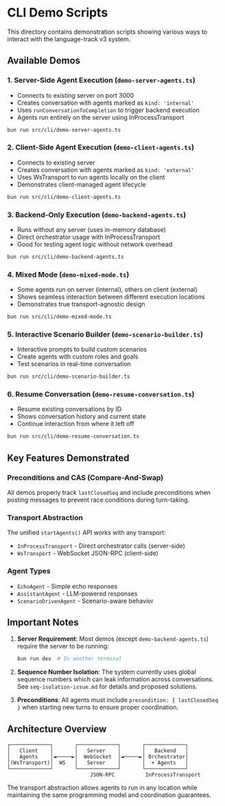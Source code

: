 # CLI Demo Scripts

This directory contains demonstration scripts showing various ways to interact with the language-track v3 system.

## Available Demos

### 1. Server-Side Agent Execution (`demo-server-agents.ts`)
- Connects to existing server on port 3000
- Creates conversation with agents marked as `kind: 'internal'`
- Uses `runConversationToCompletion` to trigger backend execution
- Agents run entirely on the server using InProcessTransport

```bash
bun run src/cli/demo-server-agents.ts
```

### 2. Client-Side Agent Execution (`demo-client-agents.ts`)
- Connects to existing server
- Creates conversation with agents marked as `kind: 'external'`
- Uses WsTransport to run agents locally on the client
- Demonstrates client-managed agent lifecycle

```bash
bun run src/cli/demo-client-agents.ts
```

### 3. Backend-Only Execution (`demo-backend-agents.ts`)
- Runs without any server (uses in-memory database)
- Direct orchestrator usage with InProcessTransport
- Good for testing agent logic without network overhead

```bash
bun run src/cli/demo-backend-agents.ts
```

### 4. Mixed Mode (`demo-mixed-mode.ts`)
- Some agents run on server (internal), others on client (external)
- Shows seamless interaction between different execution locations
- Demonstrates true transport-agnostic design

```bash
bun run src/cli/demo-mixed-mode.ts
```

### 5. Interactive Scenario Builder (`demo-scenario-builder.ts`)
- Interactive prompts to build custom scenarios
- Create agents with custom roles and goals
- Test scenarios in real-time conversation

```bash
bun run src/cli/demo-scenario-builder.ts
```

### 6. Resume Conversation (`demo-resume-conversation.ts`)
- Resume existing conversations by ID
- Shows conversation history and current state
- Continue interaction from where it left off

```bash
bun run src/cli/demo-resume-conversation.ts
```

## Key Features Demonstrated

### Preconditions and CAS (Compare-And-Swap)
All demos properly track `lastClosedSeq` and include preconditions when posting messages to prevent race conditions during turn-taking.

### Transport Abstraction
The unified `startAgents()` API works with any transport:
- `InProcessTransport` - Direct orchestrator calls (server-side)
- `WsTransport` - WebSocket JSON-RPC (client-side)

### Agent Types
- `EchoAgent` - Simple echo responses
- `AssistantAgent` - LLM-powered responses
- `ScenarioDrivenAgent` - Scenario-aware behavior

## Important Notes

1. **Server Requirement**: Most demos (except `demo-backend-agents.ts`) require the server to be running:
   ```bash
   bun run dev  # In another terminal
   ```

2. **Sequence Number Isolation**: The system currently uses global sequence numbers which can leak information across conversations. See `seq-isolation-issue.md` for details and proposed solutions.

3. **Preconditions**: All agents must include `precondition: { lastClosedSeq }` when starting new turns to ensure proper coordination.

## Architecture Overview

```
┌─────────────┐       ┌─────────────┐       ┌─────────────┐
│   Client    │       │   Server    │       │   Backend   │
│   Agents    │◄─────►│  WebSocket  │◄─────►│ Orchestrator│
│(WsTransport)│  WS   │   Server    │       │  + Agents   │
└─────────────┘       └─────────────┘       └─────────────┘
                           JSON-RPC          InProcessTransport
```

The transport abstraction allows agents to run in any location while maintaining the same programming model and coordination guarantees.